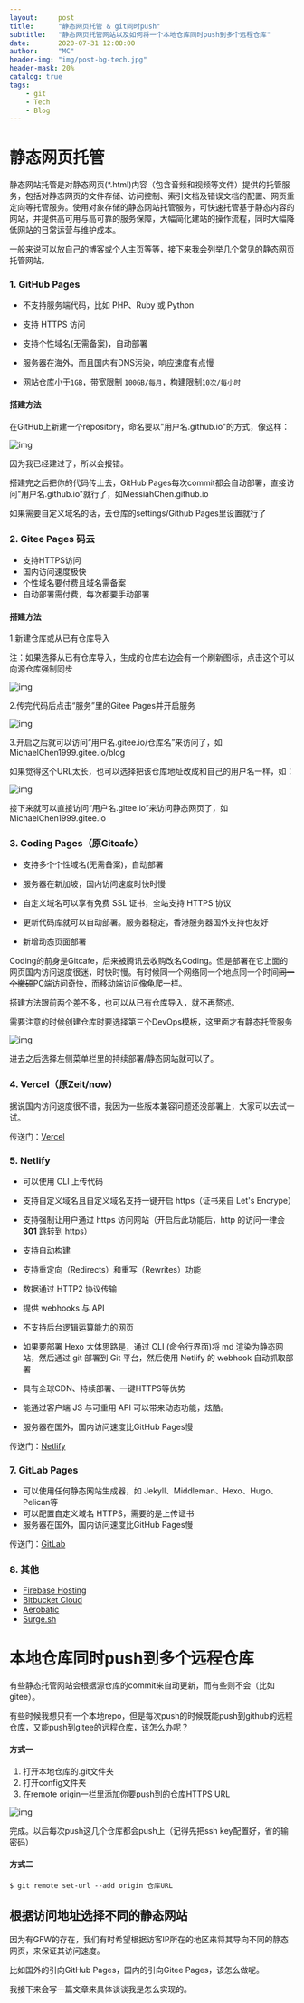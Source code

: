 ```yaml
---
layout:     post
title:      "静态网页托管 & git同时push"
subtitle:   "静态网页托管网站以及如何将一个本地仓库同时push到多个远程仓库"
date:       2020-07-31 12:00:00
author:     "MC"
header-img: "img/post-bg-tech.jpg"
header-mask: 20%
catalog: true
tags:
    - git
    - Tech
    - Blog
---
```


# 静态网页托管

静态网站托管是对静态网页(*.html)内容（包含音频和视频等文件）提供的托管服务，包括对静态网页的文件存储、访问控制、索引文档及错误文档的配置、网页重定向等托管服务。使用对象存储的静态网站托管服务，可快速托管基于静态内容的网站，并提供高可用与高可靠的服务保障，大幅简化建站的操作流程，同时大幅降低网站的日常运营与维护成本。

一般来说可以放自己的博客或个人主页等等，接下来我会列举几个常见的静态网页托管网站。

### 1. GitHub Pages

- 不支持服务端代码，比如 PHP、Ruby 或 Python

- 支持 HTTPS 访问
- 支持个性域名(无需备案)，自动部署

- 服务器在海外，而且国内有DNS污染，响应速度有点慢

- 网站仓库小于`1GB`，带宽限制 `100GB/每月`，构建限制`10次/每小时`

#### 搭建方法

在GitHub上新建一个repository，命名要以"用户名.github.io"的方式，像这样：

![img](/img/in-post/post-pages/1.png)

因为我已经建过了，所以会报错。

搭建完之后把你的代码传上去，GitHub Pages每次commit都会自动部署，直接访问"用户名.github.io"就行了，如MessiahChen.github.io

如果需要自定义域名的话，去仓库的settings/Github Pages里设置就行了

### 2. Gitee Pages 码云

- 支持HTTPS访问
- 国内访问速度极快
- 个性域名要付费且域名需备案
- 自动部署需付费，每次都要手动部署

#### 搭建方法

1.新建仓库或从已有仓库导入

注：如果选择从已有仓库导入，生成的仓库右边会有一个刷新图标，点击这个可以向源仓库强制同步

![img](/img/in-post/post-pages/2.png)

2.传完代码后点击“服务”里的Gitee Pages并开启服务

![img](/img/in-post/post-pages/3.png)

3.开启之后就可以访问“用户名.gitee.io/仓库名”来访问了，如MichaelChen1999.gitee.io/blog

如果觉得这个URL太长，也可以选择把该仓库地址改成和自己的用户名一样，如：

![img](/img/in-post/post-pages/4.png)

接下来就可以直接访问“用户名.gitee.io”来访问静态网页了，如MichaelChen1999.gitee.io

### 3. Coding Pages（原Gitcafe）

- 支持多个个性域名(无需备案)，自动部署

- 服务器在新加坡，国内访问速度时快时慢
- 自定义域名可以享有免费 SSL 证书，全站支持 HTTPS 协议
- 更新代码库就可以自动部署。服务器稳定，香港服务器国外支持也友好
- 新增动态页面部署

Coding的前身是Gitcafe，后来被腾讯云收购改名Coding。但是部署在它上面的网页国内访问速度很迷，时快时慢。有时候同一个网络同一个地点同一个时间~~同一个撤硕~~PC端访问奇快，而移动端访问像龟爬一样。

搭建方法跟前两个差不多，也可以从已有仓库导入，就不再赘述。

需要注意的时候创建仓库时要选择第三个DevOps模板，这里面才有静态托管服务

![img](/img/in-post/post-pages/5.png)

进去之后选择左侧菜单栏里的持续部署/静态网站就可以了。

### 4. Vercel（原Zeit/now）

据说国内访问速度很不错，我因为一些版本兼容问题还没部署上，大家可以去试一试。

传送门：[Vercel](https://vercel.com)

### 5. Netlify

- 可以使用 CLI 上传代码
- 支持自定义域名且自定义域名支持一键开启 https（证书来自 Let's Encrype）
- 支持强制让用户通过 https 访问网站（开启后此功能后，http 的访问一律会 **301** 跳转到 https）
- 支持自动构建
- 支持重定向（Redirects）和重写（Rewrites）功能
- 数据通过 HTTP2 协议传输
- 提供 webhooks 与 API

- 不支持后台逻辑运算能力的网页

- 如果要部署 Hexo 大体思路是，通过 CLI (命令行界面)将 md 渲染为静态网站，然后通过 git 部署到 Git 平台，然后使用 Netlify 的 webhook 自动抓取部署

- 具有全球CDN、持续部署、一键HTTPS等优势

- 能通过客户端 JS 与可重用 API 可以带来动态功能，炫酷。
- 服务器在国外，国内访问速度比GitHub Pages慢

传送门：[Netlify](https://www.netlify.com/)

### 7. GitLab Pages 

- 可以使用任何静态网站生成器，如 Jekyll、Middleman、Hexo、Hugo、Pelican等
- 可以配置自定义域名 HTTPS，需要的是上传证书
- 服务器在国外，国内访问速度比GitHub Pages慢

传送门：[GitLab](https://gitlab.com)

### 8. 其他

- [Firebase Hosting](https://www.firebase.com/docs/hosting/)
- [Bitbucket Cloud](https://confluence.atlassian.com/bitbucket/publishing-a-website-on-bitbucket-cloud-221449776.html)
- [Aerobatic](https://www.aerobatic.com/)
- [Surge.sh](https://surge.sh/)

# 本地仓库同时push到多个远程仓库

有些静态托管网站会根据源仓库的commit来自动更新，而有些则不会（比如gitee）。

有些时候我想只有一个本地repo，但是每次push的时候既能push到github的远程仓库，又能push到gitee的远程仓库，该怎么办呢？

#### 方式一

1. 打开本地仓库的.git文件夹
2. 打开config文件夹
3. 在remote origin一栏里添加你要push到的仓库HTTPS URL

![img](/img/in-post/post-pages/6.jpg)

完成。以后每次push这几个仓库都会push上（记得先把ssh key配置好，省的输密码）

#### 方式二

`$ git remote set-url --add origin 仓库URL`

## 根据访问地址选择不同的静态网站

因为有GFW的存在，我们有时希望根据访客IP所在的地区来将其导向不同的静态网页，来保证其访问速度。

比如国外的引向GitHub Pages，国内的引向Gitee Pages，该怎么做呢。

我接下来会写一篇文章来具体谈谈我是怎么实现的。

